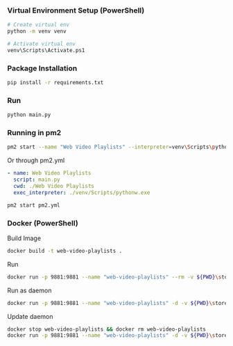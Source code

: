 ### Virtual Environment Setup (PowerShell)

```sh
# Create virtual env
python -m venv venv

# Activate virtual env
venv\Scripts\Activate.ps1
```

### Package Installation

```sh
pip install -r requirements.txt
```

### Run

```sh
python main.py
```

### Running in pm2

```sh
pm2 start --name "Web Video Playlists" --interpreter=venv\Scripts\pythonw.exe main.py
```

Or through pm2.yml

```yaml
- name: Web Video Playlists
  script: main.py
  cwd: ./Web Video Playlists
  exec_interpreter: ./venv/Scripts/pythonw.exe
```

```sh
pm2 start pm2.yml
```

### Docker (PowerShell)

Build Image

```sh
docker build -t web-video-playlists .
```

Run

```sh
docker run -p 9881:9881 --name "web-video-playlists" --rm -v ${PWD}\store.db:/app/store.db web-video-playlists
```

Run as daemon

```sh
docker run -p 9881:9881 --name "web-video-playlists" -d -v ${PWD}\store.db:/app/store.db web-video-playlists
```

Update daemon

```sh
docker stop web-video-playlists && docker rm web-video-playlists
docker run -p 9881:9881 --name "web-video-playlists" -d -v ${PWD}\store.db:/app/store.db web-video-playlists
```
